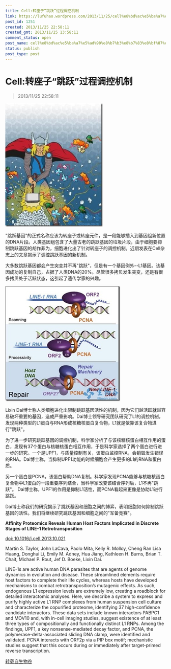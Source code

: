 ```yaml
---
title: Cell:转座子“跳跃”过程调控机制
link: https://lufuhao.wordpress.com/2013/11/25/cell%e8%bd%ac%e5%ba%a7%e5%ad%90%e8%b7%b3%e8%b7%83%e8%bf%87%e7%a8%8b%e8%b0%83%e6%8e%a7%e6%9c%ba%e5%88%b6/
post_id: 1251
created: 2013/11/25 22:58:11
created_gmt: 2013/11/25 13:58:11
comment_status: open
post_name: cell%e8%bd%ac%e5%ba%a7%e5%ad%90%e8%b7%b3%e8%b7%83%e8%bf%87%e7%a8%8b%e8%b0%83%e6%8e%a7%e6%9c%ba%e5%88%b6
status: publish
post_type: post
---
```


# Cell:转座子“跳跃”过程调控机制

> 2013/11/25 22:58:11

![20131125-225811-0001](/assets/images/20131125-225811-0001.jpg)

"跳跃基因"的正式名称应该为转座子或转座元件，是一段能够插入到基因组新位置的DNA片段。人类基因组包含了大量古老的跳跃基因的垃圾片段，由于细胞要抑制跳跃基因的胡作非为，细胞进化出了针对转座子的调控机制。近期发表在Cell杂志上的文章揭示了调控跳跃基因的新机制。 

大多数跳跃基因都会产生突变并不再"跳跃"，但是有一个基因例外--L1基因。该基因成功的复制自己，占据了人类DNA的20%。尽管很多拷贝发生突变，还是有很多拷贝处于活跃状态，这引起了遗传学家的兴趣。 

![20131125-225811-0002](/assets/images/20131125-225811-0002.jpg)

Lixin Dai博士称人类细胞进化出限制跳跃基因活性的机制，因为它们越活跃就越容易破坏重要的基因，造成严重影响。Dai博士领导研究团队研究了L1的调控机制，发现两种类型的L1蛋白与RNA形成核糖核蛋白复合物，L1就是依靠该复合物进行"跳跃"。 

为了进一步研究跳跃基因的调控机制，科学家分析了与该核糖核蛋白相互作用的蛋白，发现有37个蛋白与核糖核蛋白相互作用，于是科学家选择了两个蛋白进行进一步的研究。一个是UPF1，与质量控制有关，该蛋白监控RNA，会销毁发生错误的RNA。Dai博士称，当抑制UPF1功能的时候细胞会产生更多的L1的RNA和蛋白质。 

另一个蛋白是PCNA，该蛋白帮助DNA复制。科学家发现PCNA能够与核糖核蛋白复合物中L1蛋白的一段重要序列结合，当科学家改变该结合序列后，L1不再"跳跃"。 Dai博士称，UPF1的作用是抑制L1活性，而PCNA看起来更像是协助L1进行跳跃。 

Dai博士称我们的研究揭示了跳跃基因和细胞之间的博弈，表明细胞如何抑制跳跃基因的活性。我们将继续研究跳跃基因和细胞之间的"军备竞赛"。 


**Affinity Proteomics Reveals Human Host Factors Implicated in Discrete Stages of LINE-1 Retrotransposition**

[doi: 10.1016/j.cell.2013.10.021](http://www.sciencedirect.com/science/article/pii/S009286741301297X)

Martin S. Taylor, John LaCava, Paolo Mita, Kelly R. Molloy, Cheng Ran Lisa Huang, Donghui Li, Emily M. Adney, Hua Jiang, Kathleen H. Burns, Brian T. Chait, Michael P. Rout, Jef D. Boeke, Lixin Dai. 

LINE-1s are active human DNA parasites that are agents of genome dynamics in evolution and disease. These streamlined elements require host factors to complete their life cycles, whereas hosts have developed mechanisms to combat retrotransposition’s mutagenic effects. As such, endogenous L1 expression levels are extremely low, creating a roadblock for detailed interactomic analyses. Here, we describe a system to express and purify highly active L1 RNP complexes from human suspension cell culture and characterize the copurified proteome, identifying 37 high-confidence candidate interactors. These data sets include known interactors PABPC1 and MOV10 and, with in-cell imaging studies, suggest existence of at least three types of compositionally and functionally distinct L1 RNPs. Among the findings, UPF1, a key nonsense-mediated decay factor, and PCNA, the polymerase-delta-associated sliding DNA clamp, were identified and validated. PCNA interacts with ORF2p via a PIP box motif; mechanistic studies suggest that this occurs during or immediately after target-primed reverse transcription.

[转载自生物谷](http://www.bioon.com/biology/ShowArticle.asp?ArticleID=586845)
